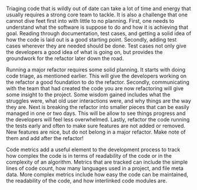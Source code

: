 Triaging code that is wildly out of date can take a lot of time and energy that usually requires a strong core team to tackle. It is also a challenge that one cannot dive feet first into with little to no planning. First, one needs to understand what the software is suppose to do and how it is achieving that goal. Reading through documentation, test cases, and getting a solid idea of how the code is laid out is a good starting point. Secondly, adding test cases wherever they are needed should be done. Test cases not only give the developers a good idea of what is going on, but provides the groundwork for the refactor later down the road.

Running a major refactor requires some solid planning. It starts with doing code triage, as mentioned earlier. This will give the developers working on the refactor a good foundation to do the refactor. Secondly, communicating with the team that had created the code you are now refactoring will give some insight to the project. Some wisdom gained includes what the struggles were, what old user interactions were, and why things are the way they are. Next is breaking the refactor into smaller pieces that can be easily managed in one or two days. This will be allow to see things progress and the developers will feel less overwhelmed. Lastly, refactor the code running the tests early and often to make sure features are not added or removed. New features are nice, but do not belong in a major refactor. Make note of them and add after the refactor!

Code metrics add a useful element to the development process to track how complex the code is in terms of readability of the code or in the complexity of an algorithm. Metrics that are tracked can include the simple lines of code count, how many languages used in a project, and file meta data. More complex metrics include how easy the code can be maintained, the readability of the code, and how interlinked code modules are.
